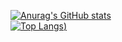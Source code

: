 [![Anurag's GitHub stats](https://github-readme-stats.vercel.app/api?username=ebolblga&show_icons=true&theme=dark)](https://github.com/anuraghazra/github-readme-stats)<br >
[![Top Langs](https://github-readme-stats.vercel.app/api/top-langs/?username=ebolblga&layout=compact&show_icons=true&theme=dark))](https://github.com/anuraghazra/github-readme-stats)
